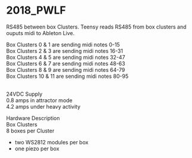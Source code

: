 # 2018_PWLF

RS485 between box Clusters. Teensy reads RS485 from box clusters and ouputs midi to Ableton Live.

Box Clusters 0 & 1 are sending midi notes 0-15 <br>
Box Clusters 2 & 3 are sending midi notes 16-31 <br>
Box Clusters 4 & 5 are sending midi notes 32-47 <br>
Box Clusters 6 & 7 are sending midi notes 48-63 <br>
Box Clusters 8 & 9 are sending midi notes 64-79 <br>
Box Clusters 10 & 11 are sending midi notes 80-95 <br>
<br>

24VDC  Supply <br>
0.8 amps in attractor mode <br>
4.2 amps under heavy activity <br>

Hardware Description <br>
Box Clusters <br>
8 boxes per Cluster <br>
- two WS2812 modules per box <br>
- one piezo per box <br>
